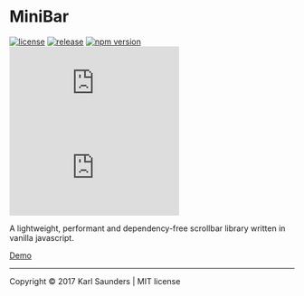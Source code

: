 # MiniBar
[![license](https://img.shields.io/github/license/mashape/apistatus.svg)](https://github.com/Mobius1/MiniBar/blob/master/LICENSE) [![release](http://github-release-version.herokuapp.com/github/Mobius1/Selectr/release.svg?style=flat)](https://github.com/Mobius1/Selectr/releases/tag/2.3.6) [![npm version](https://badge.fury.io/js/mobius1-selectr.svg)](https://badge.fury.io/js/mobius1-selectr) ![](http://img.badgesize.io/Mobius1/MiniBar/master/dist/minibar.min.js) ![](http://img.badgesize.io/Mobius1/MiniBar/master/dist/minibar.min.js?compression=gzip&label=gzipped)

A lightweight, performant and dependency-free scrollbar library written in vanilla javascript.

[Demo](https://mobius1.github.io/MiniBar/)

---

Copyright © 2017 Karl Saunders | MIT license